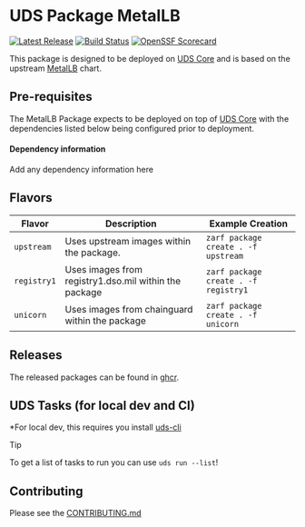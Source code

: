 # UDS Package MetalLB

[![Latest Release](https://img.shields.io/github/v/release/defenseunicorns/uds-package-metallb)](https://github.com/defenseunicorns/uds-package-metallb/releases)
[![Build Status](https://img.shields.io/github/actions/workflow/status/defenseunicorns/uds-package-metallb/tag-and-release.yaml)](https://github.com/defenseunicorns/uds-package-metallb/actions/workflows/tag-and-release.yaml)
[![OpenSSF Scorecard](https://api.securityscorecards.dev/projects/github.com/defenseunicorns/uds-package-metallb/badge)](https://api.securityscorecards.dev/projects/github.com/defenseunicorns/uds-package-metallb)

This package is designed to be deployed on [UDS Core](https://github.com/defenseunicorns/uds-core) and is based on the upstream [MetalLB](https://metallb.github.io/metallb) chart.

## Pre-requisites

The MetalLB Package expects to be deployed on top of [UDS Core](https://github.com/defenseunicorns/uds-core) with the dependencies listed below being configured prior to deployment.

#### Dependency information

Add any dependency information here

## Flavors

| Flavor | Description | Example Creation |
| ------ | ----------- | ---------------- |
| `upstream` | Uses upstream images within the package. | `zarf package create . -f upstream` |
| `registry1` | Uses images from registry1.dso.mil within the package | `zarf package create . -f registry1` |
| `unicorn` | Uses images from chainguard within the package | `zarf package create . -f unicorn` |

## Releases

The released packages can be found in [ghcr](https://github.com/defenseunicorns/uds-package-metallb/pkgs/container/packages%2Fuds%2Fmetallb).

## UDS Tasks (for local dev and CI)

*For local dev, this requires you install [uds-cli](https://github.com/defenseunicorns/uds-cli?tab=readme-ov-file#install)

> [!TIP]
> To get a list of tasks to run you can use `uds run --list`!

## Contributing

Please see the [CONTRIBUTING.md](./CONTRIBUTING.md)
